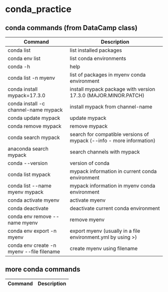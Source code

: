 # conda_practice

## conda commands (from DataCamp class)

Command | Description
--- | ---
conda list | list installed packages
conda env list | list conda environments
conda -h | help
conda list -n myenv | list of packages in myenv conda environment
conda install mypack=17.3.0 | install mypack package with version 17.3.0 (MAJOR.MINOR.PATCH)
conda install -c channel-name mypack | install mypack from channel-name
conda update mypack | update mypack
conda remove mypack | remove mypack
conda search mypack | search for compatible versions of mypack (--info - more information)
anaconda search mypack | search channels with mypack
conda --version | version of conda
conda list mypack | mypack information in current conda environment
conda list --name myenv mypack | mypack information in myenv conda environment
conda activate myenv | activate myenv
conda deactivate | deactivate current conda environment
conda env remove --name myenv | remove myenv
conda env export -n myenv | export myenv (usually in a file environment.yml by using >)
conda env create -n myenv --file filename | create myenv using filename

## more conda commands

Command | Description
--- | ---
